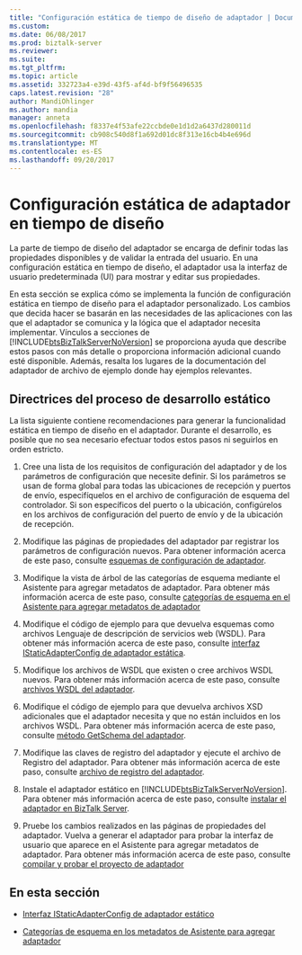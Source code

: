 ```yaml
---
title: "Configuración estática de tiempo de diseño de adaptador | Documentos de Microsoft"
ms.custom: 
ms.date: 06/08/2017
ms.prod: biztalk-server
ms.reviewer: 
ms.suite: 
ms.tgt_pltfrm: 
ms.topic: article
ms.assetid: 332723a4-e39d-43f5-af4d-bf9f56496535
caps.latest.revision: "28"
author: MandiOhlinger
ms.author: mandia
manager: anneta
ms.openlocfilehash: f8337e4f53afe22ccbde0e1d1d2a6437d280011d
ms.sourcegitcommit: cb908c540d8f1a692d01dc8f313e16cb4b4e696d
ms.translationtype: MT
ms.contentlocale: es-ES
ms.lasthandoff: 09/20/2017
---
```

# <a name="static-design-time-adapter-configuration"></a>Configuración estática de adaptador en tiempo de diseño
La parte de tiempo de diseño del adaptador se encarga de definir todas las propiedades disponibles y de validar la entrada del usuario. En una configuración estática en tiempo de diseño, el adaptador usa la interfaz de usuario predeterminada (UI) para mostrar y editar sus propiedades.  
  
 En esta sección se explica cómo se implementa la función de configuración estática en tiempo de diseño para el adaptador personalizado. Los cambios que decida hacer se basarán en las necesidades de las aplicaciones con las que el adaptador se comunica y la lógica que el adaptador necesita implementar. Vínculos a secciones de [!INCLUDE[btsBizTalkServerNoVersion](../includes/btsbiztalkservernoversion-md.md)] se proporciona ayuda que describe estos pasos con más detalle o proporciona información adicional cuando esté disponible. Además, resalta los lugares de la documentación del adaptador de archivo de ejemplo donde hay ejemplos relevantes.  
  
## <a name="guidelines-for-the-static-development-process"></a>Directrices del proceso de desarrollo estático  
 La lista siguiente contiene recomendaciones para generar la funcionalidad estática en tiempo de diseño en el adaptador. Durante el desarrollo, es posible que no sea necesario efectuar todos estos pasos ni seguirlos en orden estricto.  
  
1.  Cree una lista de los requisitos de configuración del adaptador y de los parámetros de configuración que necesite definir. Si los parámetros se usan de forma global para todas las ubicaciones de recepción y puertos de envío, especifíquelos en el archivo de configuración de esquema del controlador. Si son específicos del puerto o la ubicación, configúrelos en los archivos de configuración del puerto de envío y de la ubicación de recepción.  
  
2.  Modifique las páginas de propiedades del adaptador par registrar los parámetros de configuración nuevos. Para obtener información acerca de este paso, consulte [esquemas de configuración de adaptador](../core/adapter-configuration-schemas.md).  
  
3.  Modifique la vista de árbol de las categorías de esquema mediante el Asistente para agregar metadatos de adaptador. Para obtener más información acerca de este paso, consulte [categorías de esquema en el Asistente para agregar metadatos de adaptador](../core/schema-categories-in-the-add-adapter-metadata-wizard.md)  
  
4.  Modifique el código de ejemplo para que devuelva esquemas como archivos Lenguaje de descripción de servicios web (WSDL). Para obtener más información acerca de este paso, consulte [interfaz IStaticAdapterConfig de adaptador estática](../core/static-adapter-istaticadapterconfig-interface.md).  
  
5.  Modifique los archivos de WSDL que existen o cree archivos WSDL nuevos. Para obtener más información acerca de este paso, consulte [archivos WSDL del adaptador](../core/adapter-wsdl-files.md).  
  
6.  Modifique el código de ejemplo para que devuelva archivos XSD adicionales que el adaptador necesita y que no están incluidos en los archivos WSDL. Para obtener más información acerca de este paso, consulte [método GetSchema del adaptador](../core/adapter-getschema-method.md).  
  
7.  Modifique las claves de registro del adaptador y ejecute el archivo de Registro del adaptador. Para obtener más información acerca de este paso, consulte [archivo de registro del adaptador](../core/adapter-registration-file.md).  
  
8.  Instale el adaptador estático en [!INCLUDE[btsBizTalkServerNoVersion](../includes/btsbiztalkservernoversion-md.md)]. Para obtener más información acerca de este paso, consulte [instalar el adaptador en BizTalk Server](../core/install-the-adapter-into-biztalk-server.md).  
  
9. Pruebe los cambios realizados en las páginas de propiedades del adaptador. Vuelva a generar el adaptador para probar la interfaz de usuario que aparece en el Asistente para agregar metadatos de adaptador. Para obtener más información acerca de este paso, consulte [compilar y probar el proyecto de adaptador](../core/build-and-test-the-adapter-project.md)  
  
## <a name="in-this-section"></a>En esta sección  
  
-   [Interfaz IStaticAdapterConfig de adaptador estático](../core/static-adapter-istaticadapterconfig-interface.md)  
  
-   [Categorías de esquema en los metadatos de Asistente para agregar adaptador](../core/schema-categories-in-the-add-adapter-metadata-wizard.md)